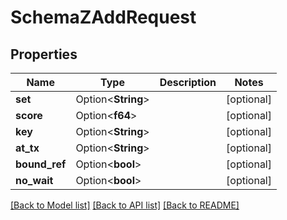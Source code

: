 # SchemaZAddRequest

## Properties

Name | Type | Description | Notes
------------ | ------------- | ------------- | -------------
**set** | Option<**String**> |  | [optional]
**score** | Option<**f64**> |  | [optional]
**key** | Option<**String**> |  | [optional]
**at_tx** | Option<**String**> |  | [optional]
**bound_ref** | Option<**bool**> |  | [optional]
**no_wait** | Option<**bool**> |  | [optional]

[[Back to Model list]](../README.md#documentation-for-models) [[Back to API list]](../README.md#documentation-for-api-endpoints) [[Back to README]](../README.md)


